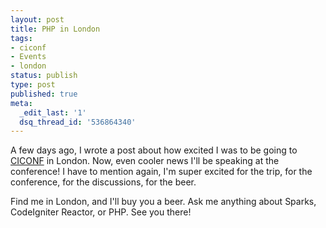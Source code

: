 ```yaml
---
layout: post
title: PHP in London
tags:
- ciconf
- Events
- london
status: publish
type: post
published: true
meta:
  _edit_last: '1'
  dsq_thread_id: '536864340'
---
```

A few days ago, I wrote a post about how excited I was to be going to <a href="http://ciconf.com/">CICONF</a> in London. Now, even cooler news   I'll be speaking at the conference! I have to mention again, I'm super excited for the trip, for the conference, for the discussions, for the beer.

Find me in London, and I'll buy you a beer. Ask me anything about Sparks, CodeIgniter Reactor, or PHP. See you there!
